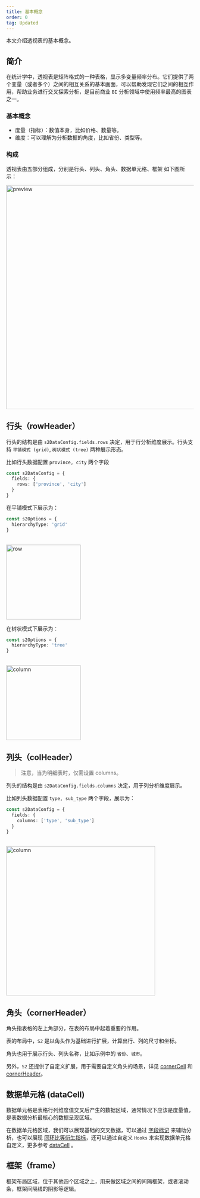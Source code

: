 ```yaml
---
title: 基本概念
order: 0
tag: Updated
---
```

本文介绍透视表的基本概念。

## 简介

在统计学中，透视表是矩阵格式的一种表格，显示多变量频率分布。它们提供了两个变量（或者多个）之间的相互关系的基本画面，可以帮助发现它们之间的相互作用，帮助业务进行交叉探索分析，是目前商业 `BI` 分析领域中使用频率最高的图表之一。

### 基本概念

- 度量（指标）：数值本身，比如价格、数量等。
- 维度：可以理解为分析数据的角度，比如省份、类型等。

### 构成

透视表由五部分组成，分别是行头、列头、角头、数据单元格、框架 如下图所示：

<img src="https://gw.alipayobjects.com/mdn/rms_56cbb2/afts/img/A*7FRBQr_tE4YAAAAAAAAAAAAAARQnAQ" width="600" alt="preview" />

## 行头（rowHeader）

行头的结构是由 `s2DataConfig.fields.rows` 决定，用于行分析维度展示。行头支持 `平铺模式 (grid)`, `树状模式 (tree)` 两种展示形态。

比如行头数据配置 `province, city` 两个字段

```ts
const s2DataConfig = {
  fields: {
    rows: ['province', 'city']
  }
}
```

在平铺模式下展示为：

```ts
const s2Options = {
  hierarchyType: 'grid'
}
```

<br/>
<img width="200" src="https://gw.alipayobjects.com/mdn/rms_56cbb2/afts/img/A*p71xTrX3YIEAAAAAAAAAAAAAARQnAQ" width="250"  alt="row" />

在树状模式下展示为：

```ts
const s2Options = {
  hierarchyType: 'tree'
}
```

<br/>
<img src="https://gw.alipayobjects.com/mdn/rms_56cbb2/afts/img/A*zYzLQ5rgzsoAAAAAAAAAAAAAARQnAQ" height="200"  alt="column" />

## 列头（colHeader）

> 注意，当为明细表时，仅需设置 columns。

列头的结构是由 `s2DataConfig.fields.columns` 决定，用于列分析维度展示。

比如列头数据配置 `type, sub_type` 两个字段，展示为：

```ts
const s2DataConfig = {
  fields: {
    columns: ['type', 'sub_type']
  }
}
```

<br/>
<img src="https://gw.alipayobjects.com/mdn/rms_56cbb2/afts/img/A*_uMfQK9VHk4AAAAAAAAAAAAAARQnAQ" width="400"  alt="column" />

## 角头（cornerHeader）

角头指表格的左上角部分，在表的布局中起着重要的作用。

表的布局中，`S2` 是以角头作为基础进行扩展，计算出行、列的尺寸和坐标。

角头也用于展示行头、列头名称，比如示例中的 `省份`、`城市`。

另外，`S2` 还提供了自定义扩展，用于需要自定义角头的场景，详见 [cornerCell](/examples/custom/custom-cell#corner-cell) 和 [cornerHeader](/examples/custom/custom-cell#corner-header)。

## 数据单元格 (dataCell)

数据单元格是表格行列维度值交叉后产生的数据区域，通常情况下应该是度量值，是表数据分析最核心的数据呈现区域。

在数据单元格区域，我们可以展现基础的交叉数据，可以通过 [字段标记](/examples/analysis/conditions#text) 来辅助分析，也可以展现 [同环比等衍生指标](/examples/react-component/sheet/#strategy)，还可以通过自定义 `Hooks` 来实现数据单元格自定义，更多参考 [dataCell](/examples/custom/custom-cell#data-cell) 。

## 框架（frame）

框架布局区域，位于其他四个区域之上，用来做区域之间的间隔框架，或者滚动条，框架间隔线的阴影等逻辑。
